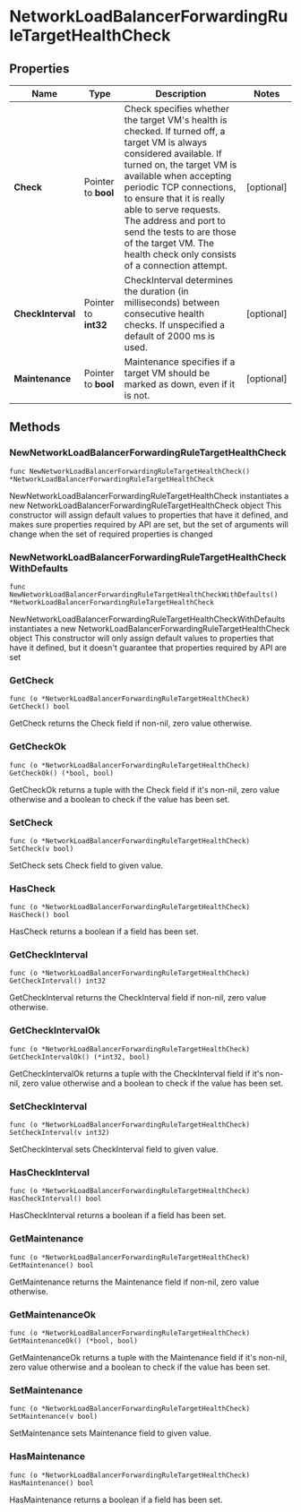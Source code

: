 # NetworkLoadBalancerForwardingRuleTargetHealthCheck

## Properties

|Name | Type | Description | Notes|
|------------ | ------------- | ------------- | -------------|
|**Check** | Pointer to **bool** | Check specifies whether the target VM&#39;s health is checked. If turned off, a target VM is always considered available. If turned on, the target VM is available when accepting periodic TCP connections, to ensure that it is really able to serve requests. The address and port to send the tests to are those of the target VM. The health check only consists of a connection attempt. | [optional] |
|**CheckInterval** | Pointer to **int32** | CheckInterval determines the duration (in milliseconds) between consecutive health checks. If unspecified a default of 2000 ms is used. | [optional] |
|**Maintenance** | Pointer to **bool** | Maintenance specifies if a target VM should be marked as down, even if it is not. | [optional] |

## Methods

### NewNetworkLoadBalancerForwardingRuleTargetHealthCheck

`func NewNetworkLoadBalancerForwardingRuleTargetHealthCheck() *NetworkLoadBalancerForwardingRuleTargetHealthCheck`

NewNetworkLoadBalancerForwardingRuleTargetHealthCheck instantiates a new NetworkLoadBalancerForwardingRuleTargetHealthCheck object
This constructor will assign default values to properties that have it defined,
and makes sure properties required by API are set, but the set of arguments
will change when the set of required properties is changed

### NewNetworkLoadBalancerForwardingRuleTargetHealthCheckWithDefaults

`func NewNetworkLoadBalancerForwardingRuleTargetHealthCheckWithDefaults() *NetworkLoadBalancerForwardingRuleTargetHealthCheck`

NewNetworkLoadBalancerForwardingRuleTargetHealthCheckWithDefaults instantiates a new NetworkLoadBalancerForwardingRuleTargetHealthCheck object
This constructor will only assign default values to properties that have it defined,
but it doesn't guarantee that properties required by API are set

### GetCheck

`func (o *NetworkLoadBalancerForwardingRuleTargetHealthCheck) GetCheck() bool`

GetCheck returns the Check field if non-nil, zero value otherwise.

### GetCheckOk

`func (o *NetworkLoadBalancerForwardingRuleTargetHealthCheck) GetCheckOk() (*bool, bool)`

GetCheckOk returns a tuple with the Check field if it's non-nil, zero value otherwise
and a boolean to check if the value has been set.

### SetCheck

`func (o *NetworkLoadBalancerForwardingRuleTargetHealthCheck) SetCheck(v bool)`

SetCheck sets Check field to given value.

### HasCheck

`func (o *NetworkLoadBalancerForwardingRuleTargetHealthCheck) HasCheck() bool`

HasCheck returns a boolean if a field has been set.

### GetCheckInterval

`func (o *NetworkLoadBalancerForwardingRuleTargetHealthCheck) GetCheckInterval() int32`

GetCheckInterval returns the CheckInterval field if non-nil, zero value otherwise.

### GetCheckIntervalOk

`func (o *NetworkLoadBalancerForwardingRuleTargetHealthCheck) GetCheckIntervalOk() (*int32, bool)`

GetCheckIntervalOk returns a tuple with the CheckInterval field if it's non-nil, zero value otherwise
and a boolean to check if the value has been set.

### SetCheckInterval

`func (o *NetworkLoadBalancerForwardingRuleTargetHealthCheck) SetCheckInterval(v int32)`

SetCheckInterval sets CheckInterval field to given value.

### HasCheckInterval

`func (o *NetworkLoadBalancerForwardingRuleTargetHealthCheck) HasCheckInterval() bool`

HasCheckInterval returns a boolean if a field has been set.

### GetMaintenance

`func (o *NetworkLoadBalancerForwardingRuleTargetHealthCheck) GetMaintenance() bool`

GetMaintenance returns the Maintenance field if non-nil, zero value otherwise.

### GetMaintenanceOk

`func (o *NetworkLoadBalancerForwardingRuleTargetHealthCheck) GetMaintenanceOk() (*bool, bool)`

GetMaintenanceOk returns a tuple with the Maintenance field if it's non-nil, zero value otherwise
and a boolean to check if the value has been set.

### SetMaintenance

`func (o *NetworkLoadBalancerForwardingRuleTargetHealthCheck) SetMaintenance(v bool)`

SetMaintenance sets Maintenance field to given value.

### HasMaintenance

`func (o *NetworkLoadBalancerForwardingRuleTargetHealthCheck) HasMaintenance() bool`

HasMaintenance returns a boolean if a field has been set.



